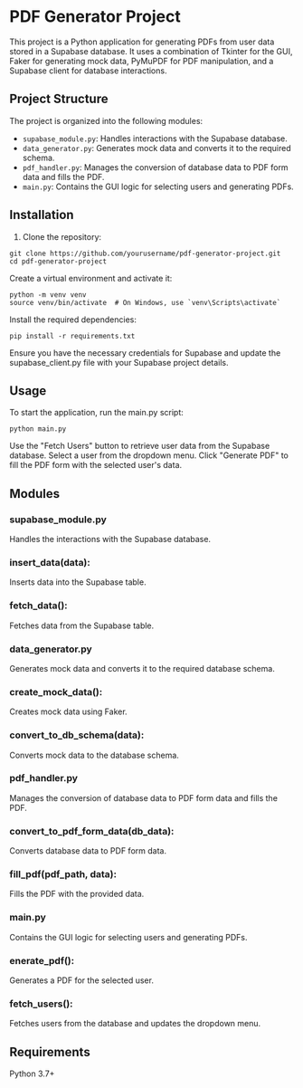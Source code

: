 # PDF Generator Project

This project is a Python application for generating PDFs from user data stored in a Supabase database. It uses a combination of Tkinter for the GUI, Faker for generating mock data, PyMuPDF for PDF manipulation, and a Supabase client for database interactions.

## Project Structure

The project is organized into the following modules:

- `supabase_module.py`: Handles interactions with the Supabase database.
- `data_generator.py`: Generates mock data and converts it to the required schema.
- `pdf_handler.py`: Manages the conversion of database data to PDF form data and fills the PDF.
- `main.py`: Contains the GUI logic for selecting users and generating PDFs.

## Installation

1. Clone the repository:

```
git clone https://github.com/yourusername/pdf-generator-project.git
cd pdf-generator-project
```
Create a virtual environment and activate it:

```
python -m venv venv
source venv/bin/activate  # On Windows, use `venv\Scripts\activate`
```
Install the required dependencies:

```
pip install -r requirements.txt
```

Ensure you have the necessary credentials for Supabase and update the supabase_client.py file with your Supabase project details.
## Usage

To start the application, run the main.py script:
```
python main.py
```

Use the "Fetch Users" button to retrieve user data from the Supabase database.
Select a user from the dropdown menu.
Click "Generate PDF" to fill the PDF form with the selected user's data.

## Modules

### supabase_module.py
Handles the interactions with the Supabase database.
### insert_data(data):
Inserts data into the Supabase table.
### fetch_data(): 
Fetches data from the Supabase table.
### data_generator.py 
Generates mock data and converts it to the required database schema.
### create_mock_data(): 
Creates mock data using Faker.
### convert_to_db_schema(data): 
Converts mock data to the database schema.
### pdf_handler.py
Manages the conversion of database data to PDF form data and fills the PDF.
### convert_to_pdf_form_data(db_data): 
Converts database data to PDF form data.
### fill_pdf(pdf_path, data): 
Fills the PDF with the provided data.
### main.py
Contains the GUI logic for selecting users and generating PDFs.
### enerate_pdf(): 
Generates a PDF for the selected user.
### fetch_users(): 
Fetches users from the database and updates the dropdown menu.

## Requirements

Python 3.7+